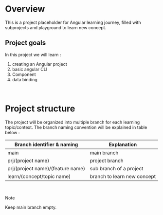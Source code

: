 # Overview
This is a project placeholder for Angular learning journey, filled with subprojects and playground to learn new concept.
&nbsp;
&nbsp;

## Project goals
In this project we will learn :
1. creating an Angular project
2. basic angular CLI
3. Component
4. data binding

&nbsp;
&nbsp;

# Project structure
The project will be organized into multiple branch for each learning topic/context.
The branch naming convention will be explained in table below :

| Branch identifier & naming  | Explanation |
| ------------- | ------------- |
| main | main branch|
| prj/(project name)  | project branch  |
| prj/(project name)/(feature name)  | sub branch of a project  |
| learn/(concept/topic name)  | branch to learn new concept  |

&nbsp;
&nbsp;

> [!NOTE]
> Keep main branch empty.